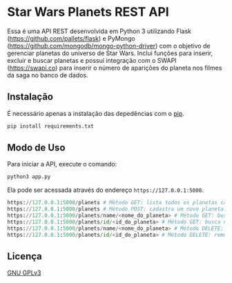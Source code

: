 # Star Wars Planets REST API

Essa é uma API REST desenvolvida em Python 3 utilizando Flask (https://github.com/pallets/flask) e PyMongo (https://github.com/mongodb/mongo-python-driver) com o objetivo de gerenciar planetas do universo de Star Wars. Inclui funções para inserir, excluir e buscar planetas e possuí integração com o SWAPI (https://swapi.co) para inserir o número de aparições do planeta nos filmes da saga no banco de dados.

## Instalação

É necessário apenas a instalação das depedências com o [pip](https://pip.pypa.io/en/stable/).

```bash
pip install requirements.txt
```

## Modo de Uso

Para iniciar a API, execute o comando:
```python
python3 app.py
```
Ela pode ser acessada através do endereço ```https://127.0.0.1:5000```.
```python
https://127.0.0.1:5000/planets # Método GET: lista todos os planetas cadastrados no banco de dados
https://127.0.0.1:5000/planets # Método POST: cadastra um novo planeta no banco de dados
https://127.0.0.1:5000/planets/name/<nome_do_planeta> # Método GET: busca um planeta pelo nome
https://127.0.0.1:5000/planets/id/<id_do_planeta> # Método GET: busca um planeta pelo id
https://127.0.0.1:5000/planets/name/<nome_do_planeta> # Método DELETE: remove um planeta com nome correspondente
https://127.0.0.1:5000/planets/id/<id_do_planeta> # Método DELETE: remove um planeta com id correspondente
```
## Licença
[GNU GPLv3](https://choosealicense.com/licenses/gpl-3.0/)
